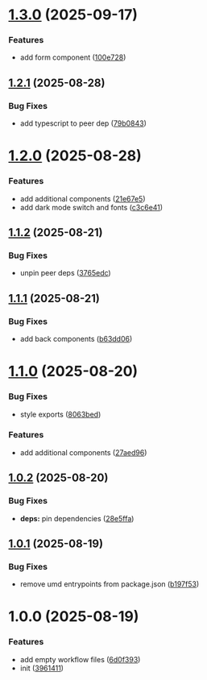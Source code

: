 # [1.3.0](https://github.com/sozialhelden/ui/compare/v1.2.1...v1.3.0) (2025-09-17)


### Features

* add form component ([100e728](https://github.com/sozialhelden/ui/commit/100e728973a4c83e312430df405fafdffd906f92))

## [1.2.1](https://github.com/sozialhelden/ui/compare/v1.2.0...v1.2.1) (2025-08-28)


### Bug Fixes

* add typescript to peer dep ([79b0843](https://github.com/sozialhelden/ui/commit/79b0843aa7b1b0e6c097679994916f851ee8733b))

# [1.2.0](https://github.com/sozialhelden/ui/compare/v1.1.2...v1.2.0) (2025-08-28)


### Features

* add additional components ([21e67e5](https://github.com/sozialhelden/ui/commit/21e67e5ee388536efe21e67b1ab23ccddfe0643b))
* add dark mode switch and fonts ([c3c6e41](https://github.com/sozialhelden/ui/commit/c3c6e41b6f41e5afcbf57cb7c9260da89e9481f2))

## [1.1.2](https://github.com/sozialhelden/ui/compare/v1.1.1...v1.1.2) (2025-08-21)


### Bug Fixes

* unpin peer deps ([3765edc](https://github.com/sozialhelden/ui/commit/3765edcb8117ece503afab50b57aed1d60f80d6b))

## [1.1.1](https://github.com/sozialhelden/ui/compare/v1.1.0...v1.1.1) (2025-08-21)


### Bug Fixes

* add back components ([b63dd06](https://github.com/sozialhelden/ui/commit/b63dd068b75139a2aef5d199341f7ac54ce713e6))

# [1.1.0](https://github.com/sozialhelden/ui/compare/v1.0.2...v1.1.0) (2025-08-20)


### Bug Fixes

* style exports ([8063bed](https://github.com/sozialhelden/ui/commit/8063bed9709e442927b571cbaaa11f6ebeeb5d9a))


### Features

* add additional components ([27aed96](https://github.com/sozialhelden/ui/commit/27aed96461091a9c9ea4564bc7875e19285cab01))

## [1.0.2](https://github.com/sozialhelden/ui/compare/v1.0.1...v1.0.2) (2025-08-20)


### Bug Fixes

* **deps:** pin dependencies ([28e5ffa](https://github.com/sozialhelden/ui/commit/28e5ffa1744751eb5a5e430a0cc77745bed0c582))

## [1.0.1](https://github.com/sozialhelden/ui/compare/v1.0.0...v1.0.1) (2025-08-19)


### Bug Fixes

* remove umd entrypoints from package.json ([b197f53](https://github.com/sozialhelden/ui/commit/b197f5310521d5bd43e64d54ca6bf5910f9f5e37))

# 1.0.0 (2025-08-19)


### Features

* add empty workflow files ([6d0f393](https://github.com/sozialhelden/ui/commit/6d0f39399283f56a3b2a33400d046f9507db8b45))
* init ([3961411](https://github.com/sozialhelden/ui/commit/3961411e3e2d94e98983cf9e1bbe1ce20e899c65))
